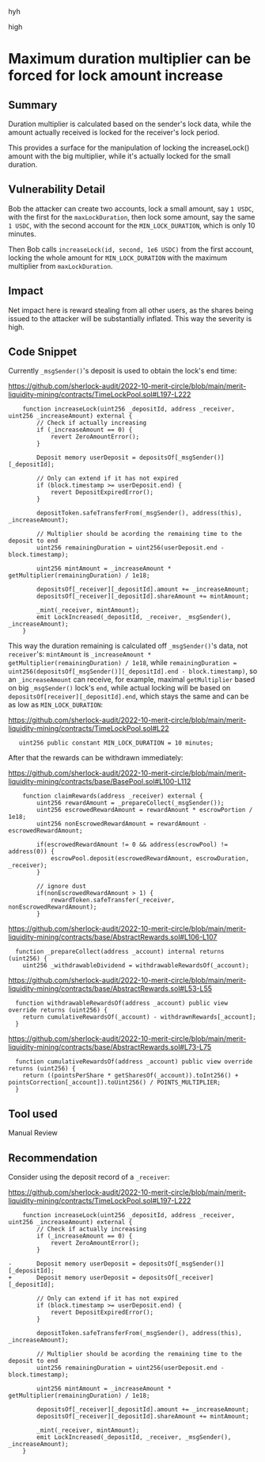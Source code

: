 hyh

high

# Maximum duration multiplier can be forced for lock amount increase

## Summary

Duration multiplier is calculated based on the sender's lock data, while the amount actually received is locked for the receiver's lock period.

This provides a surface for the manipulation of locking the increaseLock() amount with the big multiplier, while it's actually locked for the small duration.

## Vulnerability Detail

Bob the attacker can create two accounts, lock a small amount, say `1 USDC`, with the first for the `maxLockDuration`, then lock some amount, say the same `1 USDC`, with the second account for the `MIN_LOCK_DURATION`, which is only 10 minutes.

Then Bob calls `increaseLock(id, second, 1e6 USDC)` from the first account, locking the whole amount for `MIN_LOCK_DURATION` with the maximum multiplier from `maxLockDuration`.

## Impact

Net impact here is reward stealing from all other users, as the shares being issued to the attacker will be substantially inflated. This way the severity is high.

## Code Snippet

Currently `_msgSender()`'s deposit is used to obtain the lock's end time:

https://github.com/sherlock-audit/2022-10-merit-circle/blob/main/merit-liquidity-mining/contracts/TimeLockPool.sol#L197-L222

```solidity
    function increaseLock(uint256 _depositId, address _receiver, uint256 _increaseAmount) external {
        // Check if actually increasing
        if (_increaseAmount == 0) {
            revert ZeroAmountError();
        }

        Deposit memory userDeposit = depositsOf[_msgSender()][_depositId];

        // Only can extend if it has not expired
        if (block.timestamp >= userDeposit.end) {
            revert DepositExpiredError();
        }

        depositToken.safeTransferFrom(_msgSender(), address(this), _increaseAmount);

        // Multiplier should be acording the remaining time to the deposit to end
        uint256 remainingDuration = uint256(userDeposit.end - block.timestamp);

        uint256 mintAmount = _increaseAmount * getMultiplier(remainingDuration) / 1e18;

        depositsOf[_receiver][_depositId].amount += _increaseAmount;
        depositsOf[_receiver][_depositId].shareAmount += mintAmount;

        _mint(_receiver, mintAmount);
        emit LockIncreased(_depositId, _receiver, _msgSender(), _increaseAmount);
    }
```

This way the duration remaining is calculated off `_msgSender()`'s data, not `receiver`'s: `mintAmount` is `_increaseAmount * getMultiplier(remainingDuration) / 1e18`, while `remainingDuration = uint256(depositsOf[_msgSender()][_depositId].end - block.timestamp)`, so an `_increaseAmount` can receive, for example, maximal `getMultiplier` based on big `_msgSender()` lock's `end`, while actual locking will be based on `depositsOf[receiver][_depositId].end`, which stays the same and can be as low as `MIN_LOCK_DURATION`:

https://github.com/sherlock-audit/2022-10-merit-circle/blob/main/merit-liquidity-mining/contracts/TimeLockPool.sol#L22

```solidity
   uint256 public constant MIN_LOCK_DURATION = 10 minutes;
```

After that the rewards can be withdrawn immediately:

https://github.com/sherlock-audit/2022-10-merit-circle/blob/main/merit-liquidity-mining/contracts/base/BasePool.sol#L100-L112

```solidity
    function claimRewards(address _receiver) external {
        uint256 rewardAmount = _prepareCollect(_msgSender());
        uint256 escrowedRewardAmount = rewardAmount * escrowPortion / 1e18;
        uint256 nonEscrowedRewardAmount = rewardAmount - escrowedRewardAmount;

        if(escrowedRewardAmount != 0 && address(escrowPool) != address(0)) {
            escrowPool.deposit(escrowedRewardAmount, escrowDuration, _receiver);
        }

        // ignore dust
        if(nonEscrowedRewardAmount > 1) {
            rewardToken.safeTransfer(_receiver, nonEscrowedRewardAmount);
        }
```

https://github.com/sherlock-audit/2022-10-merit-circle/blob/main/merit-liquidity-mining/contracts/base/AbstractRewards.sol#L106-L107

```solidity
  function _prepareCollect(address _account) internal returns (uint256) {
    uint256 _withdrawableDividend = withdrawableRewardsOf(_account);
```

https://github.com/sherlock-audit/2022-10-merit-circle/blob/main/merit-liquidity-mining/contracts/base/AbstractRewards.sol#L53-L55

```solidity
  function withdrawableRewardsOf(address _account) public view override returns (uint256) {
    return cumulativeRewardsOf(_account) - withdrawnRewards[_account];
  }
```

https://github.com/sherlock-audit/2022-10-merit-circle/blob/main/merit-liquidity-mining/contracts/base/AbstractRewards.sol#L73-L75

```solidity
  function cumulativeRewardsOf(address _account) public view override returns (uint256) {
    return ((pointsPerShare * getSharesOf(_account)).toInt256() + pointsCorrection[_account]).toUint256() / POINTS_MULTIPLIER;
  }
```
## Tool used

Manual Review

## Recommendation

Consider using the deposit record of a `_receiver`:

https://github.com/sherlock-audit/2022-10-merit-circle/blob/main/merit-liquidity-mining/contracts/TimeLockPool.sol#L197-L222

```solidity
    function increaseLock(uint256 _depositId, address _receiver, uint256 _increaseAmount) external {
        // Check if actually increasing
        if (_increaseAmount == 0) {
            revert ZeroAmountError();
        }

-       Deposit memory userDeposit = depositsOf[_msgSender()][_depositId];
+       Deposit memory userDeposit = depositsOf[_receiver][_depositId];

        // Only can extend if it has not expired
        if (block.timestamp >= userDeposit.end) {
            revert DepositExpiredError();
        }

        depositToken.safeTransferFrom(_msgSender(), address(this), _increaseAmount);

        // Multiplier should be acording the remaining time to the deposit to end
        uint256 remainingDuration = uint256(userDeposit.end - block.timestamp);

        uint256 mintAmount = _increaseAmount * getMultiplier(remainingDuration) / 1e18;

        depositsOf[_receiver][_depositId].amount += _increaseAmount;
        depositsOf[_receiver][_depositId].shareAmount += mintAmount;

        _mint(_receiver, mintAmount);
        emit LockIncreased(_depositId, _receiver, _msgSender(), _increaseAmount);
    }
```

